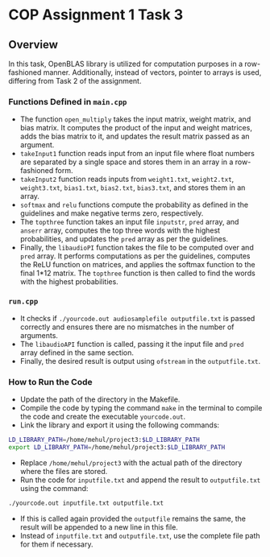 # COP Assignment 1 Task 3

## Overview

In this task, OpenBLAS library is utilized for computation purposes in a row-fashioned manner. Additionally, instead of vectors, pointer to arrays is used, differing from Task 2 of the assignment.

### Functions Defined in `main.cpp`

- The function `open_multiply` takes the input matrix, weight matrix, and bias matrix. It computes the product of the input and weight matrices, adds the bias matrix to it, and updates the result matrix passed as an argument.
- `takeInput1` function reads input from an input file where float numbers are separated by a single space and stores them in an array in a row-fashioned form.
- `takeInput2` function reads inputs from `weight1.txt`, `weight2.txt`, `weight3.txt`, `bias1.txt`, `bias2.txt`, `bias3.txt`, and stores them in an array.
- `softmax` and `relu` functions compute the probability as defined in the guidelines and make negative terms zero, respectively.
- The `topthree` function takes an input file `inputstr`, `pred` array, and `anserr` array, computes the top three words with the highest probabilities, and updates the `pred` array as per the guidelines.
- Finally, the `libaudioPI` function takes the file to be computed over and `pred` array. It performs computations as per the guidelines, computes the ReLU function on matrices, and applies the softmax function to the final 1*12 matrix. The `topthree` function is then called to find the words with the highest probabilities.

### `run.cpp`

- It checks if `./yourcode.out audiosamplefile outputfile.txt` is passed correctly and ensures there are no mismatches in the number of arguments.
- The `libaudioAPI` function is called, passing it the input file and `pred` array defined in the same section.
- Finally, the desired result is output using `ofstream` in the `outputfile.txt`.

### How to Run the Code

- Update the path of the directory in the Makefile.
- Compile the code by typing the command `make` in the terminal to compile the code and create the executable `yourcode.out`.
- Link the library and export it using the following commands:

```sh
LD_LIBRARY_PATH=/home/mehul/project3:$LD_LIBRARY_PATH
export LD_LIBRARY_PATH=/home/mehul/project3:$LD_LIBRARY_PATH
```

- Replace `/home/mehul/project3` with the actual path of the directory where the files are stored.
- Run the code for `inputfile.txt` and append the result to `outputfile.txt` using the command:

```sh
./yourcode.out inputfile.txt outputfile.txt
```

- If this is called again provided the `outputfile` remains the same, the result will be appended to a new line in this file.
- Instead of `inputfile.txt` and `outputfile.txt`, use the complete file path for them if necessary.
